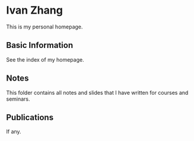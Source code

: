 # Ivan Zhang

This is my personal homepage.

## Basic Information

See the index of my homepage. 

## Notes

This folder contains all notes and slides that I have written for courses and seminars. 

## Publications

If any. 
